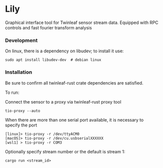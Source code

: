 # Lily
Graphical interface tool for Twinleaf sensor stream data. Equipped with RPC controls and fast fourier transform analysis

### Development
On linux, there is a dependency on libudev; to install it use:

	sudo apt install libudev-dev  # debian linux

### Installation
Be sure to confirm all twinleaf-rust crate dependencies are satisfied.

To run: 

Connect the sensor to a proxy via twinleaf-rust proxy tool

    tio-proxy --auto

When there are more than one serial port available, it is necessary to specify the port

    [linux]> tio-proxy -r /dev/ttyACM0
	[macOS]> tio-proxy -r /dev/cu.usbserialXXXXXX
	[wsl1] > tio-proxy -r COM3

Optionally specify stream number or the default is stream 1:

    cargo run <stream_id>

